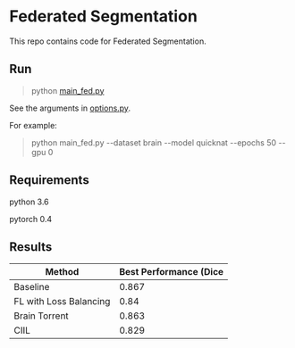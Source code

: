 # Federated Segmentation

This repo contains code for Federated Segmentation.

## Run

> python [main_fed.py](main_fed.py)

See the arguments in [options.py](utils/options.py). 

For example:
> python main_fed.py --dataset brain --model quicknat --epochs 50 --gpu 0 


## Requirements
python 3.6

pytorch 0.4

## Results

| Method        | Best Performance (Dice |
| ------------- | ---------------------- |
| Baseline      | 0.867 |
| FL with Loss Balancing  | 0.84  |
| Brain Torrent | 0.863 |
| CIIL          | 0.829 |

